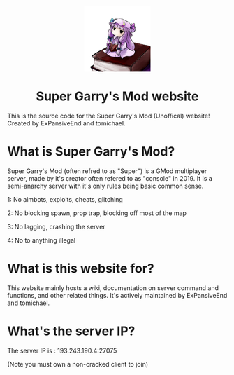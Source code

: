 <img 
    style="display: block; 
           margin-left: auto;
           margin-right: auto;
           width: 30%;"
    src="patchoulibook.jpg" 
    alt="Our logo">
</img>

<h1 style="text-align: center;">Super Garry's Mod website </h1>

This is the source code for the Super Garry's Mod (Unoffical) website! Created by ExPansiveEnd and tomichael.

# What is Super Garry's Mod?
Super Garry's Mod (often refred to as "Super") is a GMod multiplayer server, made by it's creator often refered to as "console" in 2019. It is a semi-anarchy server with it's only rules being basic common sense.


1: No aimbots, exploits, cheats, glitching

2: No blocking spawn, prop trap, blocking off most of the map

3: No lagging, crashing the server

4: No to anything illegal

# What is this website for?
This website mainly hosts a wiki, documentation on server command and functions, and other related things. It's actively maintained by ExPansiveEnd and tomichael.

# What's the server IP?

The server IP is : 193.243.190.4:27075

(Note you must own a non-cracked client to join)
